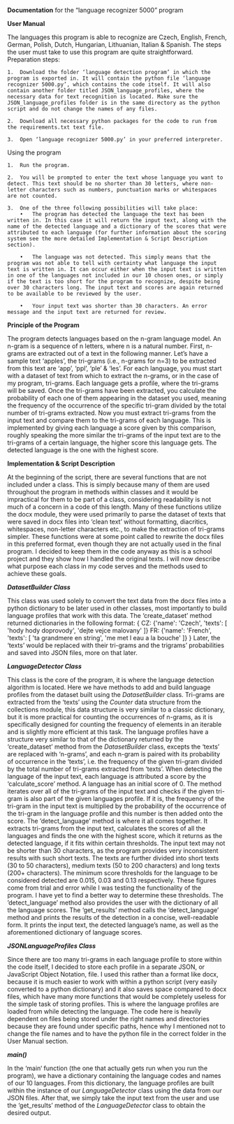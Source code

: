 **Documentation**
for the “language recognizer 5000” program

**User Manual**

The languages this program is able to recognize are Czech, English, French, German, Polish, Dutch, Hungarian, Lithuanian, Italian & Spanish.
The steps the user must take to use this program are quite straightforward.
Preparation steps:

	1.	Download the folder ‘language detection program’ in which the program is exported in. It will contain the python file ‘language recognizer 5000.py’, which contains the code itself. It will also contain another folder titled JSON_language_profiles, where the necessary data for text recognition is located. Make sure the JSON_language_profiles folder is in the same directory as the python script and do not change the names of any files.

	2.	Download all necessary python packages for the code to run from the requirements.txt text file.

	3.	Open ‘language recognizer 5000.py’ in your preferred interpreter.

Using the program

	1.	Run the program.
	
	2.	You will be prompted to enter the text whose language you want to detect. This text should be no shorter than 30 letters, where non-letter characters such as numbers, punctuation marks or whitespaces are not counted.
	
	3.	One of the three following possibilities will take place:
		•	The program has detected the language the text has been written in. In this case it will return the input text, along with the name of the detected language and a dictionary of the scores that were attributed to each language (for further information about the scoring system see the more detailed Implementation & Script Description section).
		
		•	The language was not detected. This simply means that the program was not able to tell with certainty what language the input text is written in. It can occur either when the input text is written in one of the languages not included in our 10 chosen ones, or simply if the text is too short for the program to recognize, despite being over 30 characters long. The input text and scores are again returned to be available to be reviewed by the user.
		
		•	Your input text was shorter than 30 characters. An error message and the input text are returned for review.

**Principle of the Program**

The program detects languages based on the n-gram language model. An n-gram is a sequence of n letters, where n is a natural number. First, n-grams are extracted out of a text in the following manner. Let’s have a sample text ‘apples’, the tri-grams (i.e., n-grams for n=3) to be extracted from this text are ‘app’, ‘ppl’, ‘ple’ & ‘les’. 
For each language, you must start with a dataset of text from which to extract the n-grams, or in the case of my program, tri-grams. Each language gets a profile, where the tri-grams will be saved. Once the tri-grams have been extracted, you calculate the probability of each one of them appearing in the dataset you used, meaning the frequency of the occurrence of the specific tri-gram divided by the total number of tri-grams extracted.
Now you must extract tri-grams from the input text and compare them to the tri-grams of each language.
This is implemented by giving each language a score given by this comparison, roughly speaking the more similar the tri-grams of the input text are to the tri-grams of a certain language, the higher score this language gets. The detected language is the one with the highest score.

**Implementation & Script Description**

At the beginning of the script, there are several functions that are not included under a class. This is simply because many of them are used throughout the program in methods within classes and it would be impractical for them to be part of a class, considering readability is not much of a concern in a code of this length.
Many of these functions utilize the docx module, they were used primarily to parse the dataset of texts that were saved in docx files into ‘clean text’ without formatting, diacritics, whitespaces, non-letter characters etc., to make the extraction of tri-grams simpler. These functions were at some point called to rewrite the docx files in this preferred format, even though they are not actually used in the final program. I decided to keep them in the code anyway as this is a school project and they show how I handled the original texts.
I will now describe what purpose each class in my code serves and the methods used to achieve these goals.

***DatasetBuilder Class***

This class was used solely to convert the text data from the docx files into a python dictionary to be later used in other classes, most importantly to build language profiles that work with this data. The ‘create_dataset’ method returned dictionaries in the following format:
{
CZ: {'name': 'Czech', 'texts': [ 'hody hody doprovody', 'dejte vejce malovany' ]}
FR: {'name': 'French', 'texts': [ 'ta grandmere en string', 'me met l eau a la bouche' ]}
}
Later, the ‘texts’ would be replaced with their tri-grams and the trigrams’ probabilities and saved into JSON files, more on that later.

***LanguageDetector Class***

This class is the core of the program, it is where the language detection algorithm is located.
Here we have methods to add and build language profiles from the dataset built using the *DatasetBuilder* class. Tri-grams are extracted from the ‘texts’ using the *Counter* data structure from the collections module, this data structure is very similar to a classic dictionary, but it is more practical for counting the occurrences of n-grams, as it is specifically designed for counting the frequency of elements in an iterable and is slightly more efficient at this task.
The language profiles have a structure very similar to that of the dictionary returned by the ‘create_dataset’ method from the *DatasetBuilder* class, excepts the ‘texts’ are replaced with ‘n-grams’, and each n-gram is paired with its probability of occurrence in the ‘texts’, i.e. the frequency of the given tri-gram divided by the total number of tri-grams extracted from ‘texts’.
When detecting the language of the input text, each language is attributed a score by the ‘calculate_score’ method. A language has an initial score of 0. The method iterates over all of the tri-grams of the input text and checks if the given tri-gram is also part of the given languages profile. If it is, the frequency of the tri-gram in the input text is multiplied by the probability of the occurrence of the tri-gram in the language profile and this number is then added onto the score.
The ’detect_language’ method is where it all comes together. It extracts tri-grams from the input text, calculates the scores of all the languages and finds the one with the highest score, which it returns as the detected language, if it fits within certain thresholds. The input text may not be shorter than 30 characters, as the program provides very inconsistent results with such short texts. The texts are further divided into short texts (30 to 50 characters), medium texts (50 to 200 characters) and long texts (200+ characters). The minimum score thresholds for the language to be considered detected are 0.015, 0.03 and 0.13 respectively. These figures come from trial and error while I was testing the functionality of the program. I have yet to find a better way to determine these thresholds.
The ’detect_language’ method also provides the user with the dictionary of all the language scores.
The ‘get_results’ method calls the ‘detect_language’ method and prints the results of the detection in a concise, well-readable form. It prints the input text, the detected language’s name, as well as the aforementioned dictionary of language scores.

***JSONLanguageProfiles Class***

Since there are too many tri-grams in each language profile to store within the code itself, I decided to store each profile in a separate JSON, or JavaScript Object Notation, file. I used this rather than a format like docx, because it is much easier to work with within a python script (very easily converted to a python dictionary) and it also saves space compared to docx files, which have many more functions that would be completely useless for the simple task of storing profiles.
This is where the language profiles are loaded from while detecting the language. The code here is heavily dependent on files being stored under the right names and directories because they are found under specific paths, hence why I mentioned not to change the file names and to have the python file in the correct folder in the User Manual section. 

***main()***

In the ‘main‘ function (the one that actually gets run when you run the program), we have a dictionary containing the language codes and names of our 10 languages. From this dictionary, the language profiles are built within the instance of our *LanguageDetector* class using the data from our JSON files. After that, we simply take the input text from the user and use the ‘get_results’ method of the *LanguageDetector* class to obtain the desired output.







